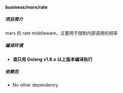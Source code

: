 #### business/mars/rate

##### 项目简介

mars 的 rate middleware，主要用于限制内部调用的频率

##### 编译环境

- **请只用 Golang v1.8.x 以上版本编译执行**

##### 依赖包

- No other dependency

